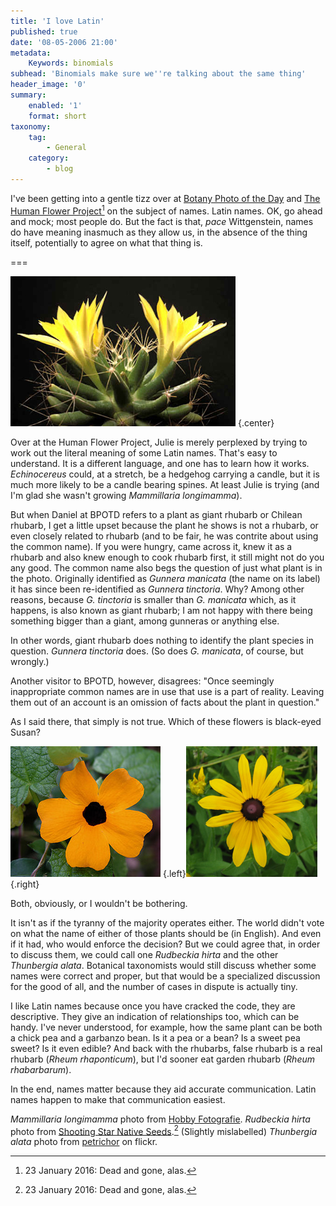 ```yaml
---
title: 'I love Latin'
published: true
date: '08-05-2006 21:00'
metadata:
    Keywords: binomials
subhead: 'Binomials make sure we''re talking about the same thing'
header_image: '0'
summary:
    enabled: '1'
    format: short
taxonomy:
    tag:
        - General
    category:
        - blog
---
```


I've been getting into a gentle tizz over at [Botany Photo of the Day](http://www.ubcbotanicalgarden.org/potd/2006/05/gunnera_manicata.php) and [The Human Flower Project](http://www.humanflowerproject.com/index.php/weblog/comments/793/)[^1] on the subject of names. Latin names. OK, go ahead and mock; most people do. But the fact is that, _pace_ Wittgenstein, names do have meaning inasmuch as they allow us, in the absence of the thing itself, potentially to agree on what that thing is.

===

![Mammillaria longimamma](kaktus_mamillaria.jpg) {.center} 

Over at the Human Flower Project, Julie is merely perplexed by trying to work out the literal meaning of some Latin names. That's easy to understand. It is a different language, and one has to learn how it works. _Echinocereus_ could, at a stretch, be a hedgehog carrying a candle, but it is much more likely to be a candle bearing spines. At least Julie is trying (and I'm glad she wasn't growing _Mammillaria longimamma_).

But when Daniel at BPOTD refers to a plant as giant rhubarb or Chilean rhubarb, I get a little upset because the plant he shows is not a rhubarb, or even closely related to rhubarb (and to be fair, he was contrite about using the common name). If you were hungry, came across it, knew it as a rhubarb and also knew enough to cook rhubarb first, it still might not do you any good. The common name also begs the question of just what plant is in the photo. Originally identified as _Gunnera manicata_ (the name on its label) it has since been re-identified as _Gunnera tinctoria_. Why? Among other reasons, because _G. tinctoria_ is smaller than _G. manicata_ which, as it happens, is also known as giant rhubarb; I am not happy with there being something bigger than a giant, among  gunneras or anything else.

In other words, giant rhubarb does nothing to identify the plant species in question. _Gunnera tinctoria_ does. (So does _G. manicata_, of course, but wrongly.)

Another visitor to BPOTD, however, disagrees: "Once seemingly inappropriate common names are in use that use is a part of reality. Leaving them out of an account is an omission of facts about the plant in question."

As I said there, that simply is not true. Which of these flowers is black-eyed Susan?

![Thunbergia alata](111042687_98b8b65ddc_m.jpg) {.left}![Black Eyed Susan](Black%20Eyed%20Susan.jpg) {.right}

Both, obviously, or I wouldn't be bothering.

It isn't as if the tyranny of the majority operates either. The world didn't vote on what the name of either of those plants should be (in English). And even if it had, who would enforce the decision? But we could agree that, in order to discuss them, we could call one _Rudbeckia hirta_ and the other _Thunbergia alata_. Botanical taxonomists would still discuss whether some names were correct and proper, but that would be a specialized discussion for the good of all, and the number of cases in dispute is actually tiny.

I like Latin names because once you have cracked the code, they are descriptive. They give an indication of relationships too, which can be handy. I've never understood, for example, how the same plant can be both a chick pea and a garbanzo bean. Is it a pea or a bean? Is a sweet pea sweet? Is it even edible? And back with the rhubarbs, false rhubarb is a real rhubarb (_Rheum rhaponticum_), but I'd sooner eat garden rhubarb (_Rheum rhabarbarum_).

In the end, names matter because they aid accurate communication. Latin names happen to make that communication easiest.

_Mammillaria longimamma_ photo from [Hobby Fotografie](http://www.photohomepage.de/galerien_naturfotografie_kakteen_mammillaria_longimamma.htm). _Rudbeckia hirta_ photo from [Shooting Star Native Seeds](http://www.shootingstarnativeseed.com/photo.htm).[^1] (Slightly mislabelled) _Thunbergia alata_ photo from [petrichor](http://www.flickr.com/photos/petrichor/) on flickr.

[^1]: 23 January 2016: Dead and gone, alas.